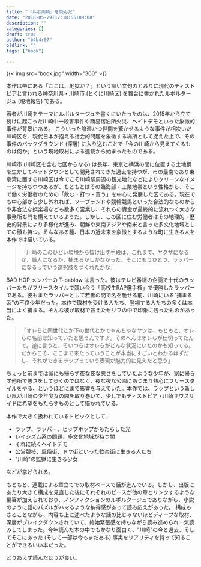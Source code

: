 ```yaml
---
title: "『ルポ川崎』を読んだ"
date: "2018-05-29T12:18:56+09:00"
description: ""
categories: []
draft: true
author: "b4b4r07"
oldlink: ""
tags: ["book"]

---
```


{{< img src="book.jpg" width="300" >}}

本作は帯にある「ここは、地獄か？」という謳い文句のとおりに現代のディストピアと言われる神奈川県・川崎市 (とくに川崎区) を舞台に書かれたルポルタージュ (現地報告) である。

著者が川崎をテーマにルポルタージュを書くにいたったのは、2015年から立て続けに起こった川崎中一殺害事件や簡易宿泊所火災、ヘイトデモといった象徴的事件が背景にある。
こういった陰湿かつ世間を驚かせるような事件が相次いだ川崎区を、現代日本が抱える社会的問題を象徴する場所として捉えた上で、その事件のバックグラウンド (深層) に入り込むことで「今の川崎から見えてくるものは何か」という現地取材による連載から始まったものである。

川崎市 (川崎区を含む七区からなる) は長年、東京と横浜の間に位置する土地柄を生かしてベットタウンとして開発されてきた過去を持つが、市の最南であり東京湾に面する川崎区は今でこそ川崎駅周辺の観光地化などによりクリーンなイメージを持ちつつあるが、もともとはその臨海部・工業地帯という性格から、そこで働く労働者のための「飲む・打つ・買う」を中心に発展した区である。現在でも中心部から少し外れれば、ソープランドや競輪競馬といった合法的なものからや非合法な娯楽場なども数多く営業し、それらの資金が最終的に流れつく大きな事務所も門を構えているようだ。しかし、この区に住む労働者はその地理的・歴史的背景により多様化が進み、朝鮮や東南アジアや南米と言った多文化地域としての顔も持つ。そんなある種、日本の近未来を象徴とするような町に生きる人を本作では描いている。

> 「川崎のこのひどい環境から抜け出す手段は、これまで、ヤクザになるか、職人になるか、捕まるかしかなかった。そこにもうひとつ、ラッパーになるっていう選択肢をつくれたかな」

BAD HOP メンバーの T-pablow は言った。彼はテレビ番組の企画で十代のラッパーたちがフリースタイルで競い合う「高校生RAP選手権」で優勝したラッパーである。彼もまたラッパーとして若者の間で名を馳せる前、川崎にいる"捕まる系"の不良少年だった。本作で取材を受ける人たち、登場する人たちの多くは本当によく捕まる。そんな彼が取材で答えたセリフの中で印象に残ったものがあった。

> 「オレらと同世代とか下の世代とかでやんちゃなヤツは、もともと、オレらの名前は知っていたと思うんですよ。そのへんはオレらが仕切ってたんで。逆に言うと、そいつらはオレらがどんな状況にいたのかも知ってる。だからこそ、ここまで来たっていうことが本当にすごいとわかるはずだし、それができるラップっていう表現が魅力的に見えたと思う」

ちょっと前までは家にも帰らず夜な夜な悪さをしていたような少年が、家に帰らず他所で悪さをして歩くのではなく、夜な夜な公園にあつまり熱心にフリースタイルをやる、というほどにまで影響を与えていた。本作では、ラップという新しい風が川崎の少年少女の間を取り巻いて、少しでもディストピア・川崎サウスサイドに希望をもたらすものとして描かれている。

本作で大きく扱われているトピックとして、

- ラップ、ラッパー、ヒップホップがもたらした光
- レイシズム系の問題、多文化地域が持つ闇
- それに続くヘイトデモ
- 公営競技、風俗街、ドヤ街といった歓楽街に生きる人たち
- "川崎"の監獄に生きる少女

などが挙げられる。

もともと、連載による章立てでの取材ベースで話が進んでいる。しかし、出版にあたり大きく構成を見直した後にそれぞれのピースが他の章とリンクするような編纂が加えられており、ノンフィクションのルポルタージュでありながら、小説のように話のパズルがハマるような納得感があって読み応えがあった。
構成もさることながら、内容も上に述べたような話の比じゃないほどディープな取材、深層がブレイクダウンされていて、終始緊張感を持ちながら読み進められ一気読みしてしまった。今年読んだ本の中でもかなり面白く、"川崎"の今と過去、そしてそこにあった (そして一部は今もまだある) 事実をリアリティを持って知ることができるいい本だった。

とりあえず読んだほうが良い。
